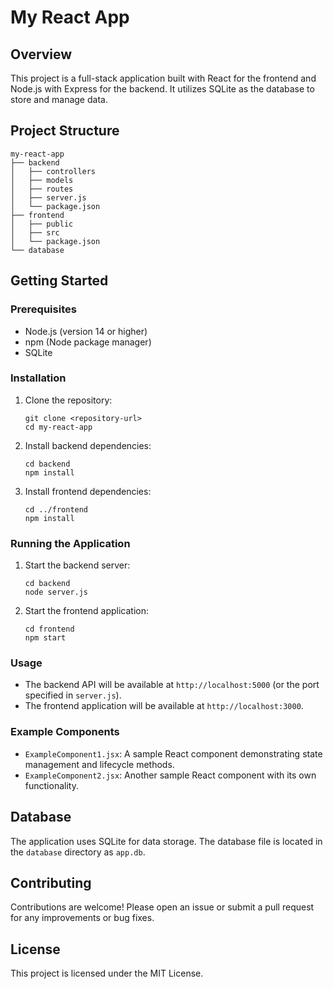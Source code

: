 # My React App

## Overview
This project is a full-stack application built with React for the frontend and Node.js with Express for the backend. It utilizes SQLite as the database to store and manage data.

## Project Structure
```
my-react-app
├── backend
│   ├── controllers
│   ├── models
│   ├── routes
│   ├── server.js
│   └── package.json
├── frontend
│   ├── public
│   ├── src
│   └── package.json
└── database
```

## Getting Started

### Prerequisites
- Node.js (version 14 or higher)
- npm (Node package manager)
- SQLite

### Installation

1. Clone the repository:
   ```
   git clone <repository-url>
   cd my-react-app
   ```

2. Install backend dependencies:
   ```
   cd backend
   npm install
   ```

3. Install frontend dependencies:
   ```
   cd ../frontend
   npm install
   ```

### Running the Application

1. Start the backend server:
   ```
   cd backend
   node server.js
   ```

2. Start the frontend application:
   ```
   cd frontend
   npm start
   ```

### Usage
- The backend API will be available at `http://localhost:5000` (or the port specified in `server.js`).
- The frontend application will be available at `http://localhost:3000`.

### Example Components
- `ExampleComponent1.jsx`: A sample React component demonstrating state management and lifecycle methods.
- `ExampleComponent2.jsx`: Another sample React component with its own functionality.

## Database
The application uses SQLite for data storage. The database file is located in the `database` directory as `app.db`.

## Contributing
Contributions are welcome! Please open an issue or submit a pull request for any improvements or bug fixes.

## License
This project is licensed under the MIT License.